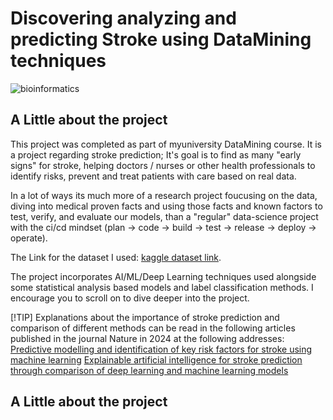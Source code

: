 # Discovering analyzing and predicting Stroke using DataMining techniques
![bioinformatics](https://github.com/idogut3/20595-DataMining-Discovering-Analyzing-Predicting-Stroke-using-DataMining-ResearchProject/blob/main/images/bioinformatics.jpg)
## A Little about the project 
This project was completed as part of myuniversity DataMining course.
It is a project regarding stroke prediction; 
It's goal is to find as many "early signs" for stroke, helping doctors / nurses or other health professionals to identify risks, prevent and treat patients with care based on real data.

In a lot of ways its much more of a research project foucusing on the data, diving into medical proven facts and using those facts and known factors to test, verify, and evaluate our models, than a "regular" data-science project
with the ci/cd mindset (plan -> code -> build -> test -> release -> deploy -> operate).

The Link for the dataset I used: [kaggle dataset link](https://www.kaggle.com/datasets/fedesoriano/stroke-prediction-dataset/data).

The project incorporates AI/ML/Deep Learning techniques used alongside some statistical analysis based models and label classification methods. 
I encourage you to scroll on to dive deeper into the project.

[!TIP]
Explanations about the importance of stroke prediction and comparison of different methods can be read in the following articles published in the journal Nature in 2024 at the following addresses:
[Predictive modelling and identification of key risk factors for stroke using machine learning](https://www.nature.com/articles/s41598-024-61665-4)
[Explainable artificial intelligence for stroke prediction through comparison of deep learning and machine learning models](https://www.nature.com/articles/s41598-024-82931-5)

## A Little about the project 


